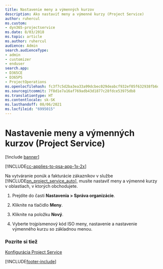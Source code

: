 ```yaml
---
title: Nastavenie meny a výmenných kurzov
description: Ako nastaviť meny a výmenné kurzy (Project Service)
author: ruhercul
ms.custom:
- dyn365-projectservice
ms.date: 8/03/2018
ms.topic: article
ms.author: ruhercul
audience: Admin
search.audienceType:
- admin
- customizer
- enduser
search.app:
- D365CE
- D365PS
- ProjectOperations
ms.openlocfilehash: fc3f7c5d2ba3ea33a99dcbec029deabcf932ef05f632938fb6d804e7f5405d3d
ms.sourcegitcommit: 7f8d1e7a16af769adb43d1877c28fdce53975db8
ms.translationtype: HT
ms.contentlocale: sk-SK
ms.lasthandoff: 08/06/2021
ms.locfileid: "6995015"
---
```

# <a name="set-up-currencies-and-exchange-rates-project-service"></a>Nastavenie meny a výmenných kurzov (Project Service)

[!include [banner](../includes/psa-now-project-operations.md)]

[!INCLUDE[cc-applies-to-psa-app-1x-2x](../includes/cc-applies-to-psa-app-1x-2x.md)]

Na vytváranie ponúk a fakturácie zákazníkov v službe [!INCLUDE[pn_project_service_auto](../includes/pn-project-service-auto.md)], musíte nastaviť meny a výmenné kurzy v oblastiach, v ktorých obchodujete.  
  
1.  Prejdite do časti **Nastavenia > Správa organizácie**.  
  
2.  Kliknite na tlačidlo **Meny**.  
  
3.  Kliknite na položku **Nový**.  
  
4.  Vyberte trojpísmenový kód ISO meny, nastavenie a nastavenie výmenného kurzu so základnou menou.  
  
### <a name="see-also"></a>Pozrite si tiež  
 [Konfigurácia Project Service](../psa/configure.md)


[!INCLUDE[footer-include](../includes/footer-banner.md)]